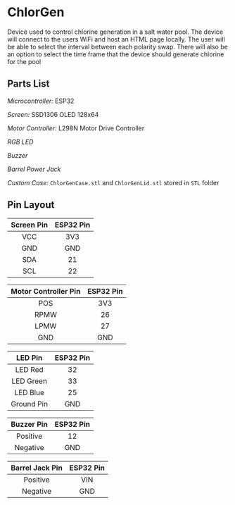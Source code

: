 # ChlorGen

Device used to control chlorine generation in a salt water pool. The device will connect to the users WiFi and host an HTML page locally. The user will be able to select the interval between each polarity swap. There will also be an option to select the time frame that the device should generate chlorine for the pool

## Parts List

_Microcontroller:_ ESP32

_Screen:_ SSD1306 OLED 128x64

_Motor Controller:_ L298N Motor Drive Controller

_RGB LED_

_Buzzer_

_Barrel Power Jack_

_Custom Case:_ `ChlorGenCase.stl` and `ChlorGenLid.stl` stored in `STL` folder

## Pin Layout

| Screen Pin | ESP32 Pin |
| :--------: | :-------: |
|    VCC     |    3V3    |
|    GND     |    GND    |
|    SDA     |    21     |
|    SCL     |    22     |

| Motor Controller Pin | ESP32 Pin |
| :------------------: | :-------: |
|         POS          |    3V3    |
|         RPMW         |    26     |
|         LPMW         |    27     |
|         GND          |    GND    |

|  LED Pin   | ESP32 Pin |
| :--------: | :-------: |
|  LED Red   |    32     |
| LED Green  |    33     |
|  LED Blue  |    25     |
| Ground Pin |    GND    |

| Buzzer Pin | ESP32 Pin |
| :--------: | :-------: |
|  Positive  |    12     |
|  Negative  |    GND    |

| Barrel Jack Pin | ESP32 Pin |
| :-------------: | :-------: |
|    Positive     |    VIN    |
|    Negative     |    GND    |
